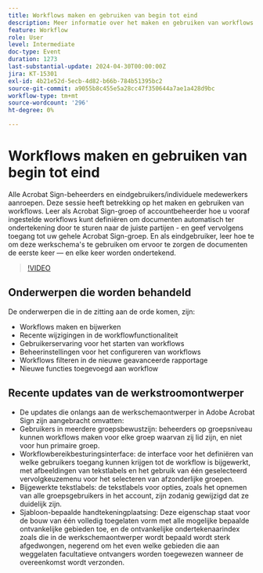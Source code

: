 ```yaml
---
title: Workflows maken en gebruiken van begin tot eind
description: Meer informatie over het maken en gebruiken van workflows.
feature: Workflow
role: User
level: Intermediate
doc-type: Event
duration: 1273
last-substantial-update: 2024-04-30T00:00:00Z
jira: KT-15301
exl-id: 4b21e52d-5ecb-4d82-b66b-784b51395bc2
source-git-commit: a9055b8c455e5a28cc47f350644a7ae1a428d9bc
workflow-type: tm+mt
source-wordcount: '296'
ht-degree: 0%

---
```


# Workflows maken en gebruiken van begin tot eind

Alle Acrobat Sign-beheerders en eindgebruikers/individuele medewerkers aanroepen. Deze sessie heeft betrekking op het maken en gebruiken van workflows. Leer als Acrobat Sign-groep of accountbeheerder hoe u vooraf ingestelde workflows kunt definiëren om documenten automatisch ter ondertekening door te sturen naar de juiste partijen - en geef vervolgens toegang tot uw gehele Acrobat Sign-groep. En als eindgebruiker, leer hoe te om deze werkschema&#39;s te gebruiken om ervoor te zorgen de documenten de eerste keer — en elke keer worden ondertekend.

>[!VIDEO](https://video.tv.adobe.com/v/3454908/?learn=on&captions=dut)

## Onderwerpen die worden behandeld

De onderwerpen die in de zitting aan de orde komen, zijn:

* Workflows maken en bijwerken
* Recente wijzigingen in de workflowfunctionaliteit
* Gebruikerservaring voor het starten van workflows
* Beheerinstellingen voor het configureren van workflows
* Workflows filteren in de nieuwe geavanceerde rapportage
* Nieuwe functies toegevoegd aan workflow

## Recente updates van de werkstroomontwerper

* De updates die onlangs aan de werkschemaontwerper in Adobe Acrobat Sign zijn aangebracht omvatten:
* Gebruikers in meerdere groepsbewustzijn: beheerders op groepsniveau kunnen workflows maken voor elke groep waarvan zij lid zijn, en niet voor hun primaire groep.
* Workflowbereikbesturingsinterface: de interface voor het definiëren van welke gebruikers toegang kunnen krijgen tot de workflow is bijgewerkt, met afbeeldingen van tekstlabels en het gebruik van één geselecteerd vervolgkeuzemenu voor het selecteren van afzonderlijke groepen.
* Bijgewerkte tekstlabels: de tekstlabels voor opties, zoals het opnemen van alle groepsgebruikers in het account, zijn zodanig gewijzigd dat ze duidelijk zijn.
* Sjabloon-bepaalde handtekeningplaatsing: Deze eigenschap staat voor de bouw van één volledig toegelaten vorm met alle mogelijke bepaalde ontvankelijke gebieden toe, en de ontvankelijke ondertekenaarindex zoals die in de werkschemaontwerper wordt bepaald wordt sterk afgedwongen, negerend om het even welke gebieden die aan weggelaten facultatieve ontvangers worden toegewezen wanneer de overeenkomst wordt verzonden.
